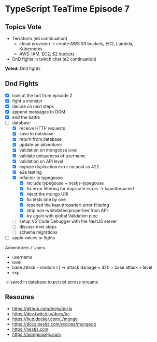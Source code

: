 # TypeScript TeaTime Episode 7

## Topics Vote

- Terraform (e6 continuation)
  - cloud provision -> create AWS S3 buckets, EC2, Lambda, Kubernetes
  - AWS: IAM, EC2, S2 buckets
- DnD fights in twitch chat (e2 continuation)

**Voted:** Dnd fights

## Dnd Fights

- [x] look at the bot from episode 2
- [x] fight a monster
- [x] decide on next steps
- [x] append messages to DOM
- [x] end the battle
- [ ] database
  - [x] receive HTTP requests
  - [x] save to database
  - [x] return from database
  - [x] update an adventurer
  - [x] validation on mongoose level
  - [x] validate uniqueness of username
  - [x] validation on API level
  - [x] expose duplication error on post as 422
  - [x] e2e testing
  - [x] refactor to typegoose
    - [x] include typegoose + nestjs-typegoose
    - [x] fix error filtering for duplicate errors -> kaputtrepariert
    - [x] inject the mongo URI
    - [x] fix tests one by one
    - [x] repaired the kaputtrepariert error filtering
    - [x] strip non-whitelisted properties from API
    - [x] try again with global Validation pipe
  - [ ] setup VS Code Debugger with the NestJS server
  - [ ] discuss next steps
  - [ ] schema migrations
- [ ] apply values to fights

Adventurers / Users

- username
- level
- base attack - random ( ) -> attack damage = d20 + base attack + level
- exp

-> saved in database to persist across streams

## Resoures

- <https://github.com/tmijs/tmi.js>
- <https://dev.twitch.tv/docs/irc>
- <https://hub.docker.com/_/mongo>
- <https://docs.nestjs.com/recipes/mongodb>
- <https://nestjs.com>
- <https://mongoosejs.com>
